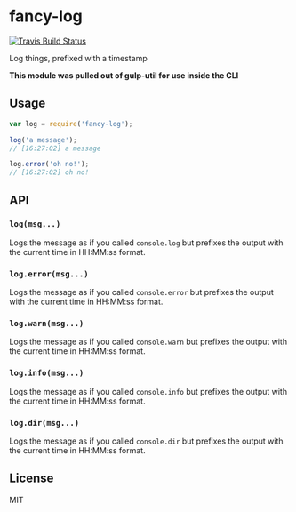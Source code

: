 # fancy-log

[![Travis Build Status](https://img.shields.io/travis/js-cli/fancy-log.svg?branch=master&label=travis&style=flat-square)](https://travis-ci.org/js-cli/fancy-log)

Log things, prefixed with a timestamp

__This module was pulled out of gulp-util for use inside the CLI__

## Usage

```js
var log = require('fancy-log');

log('a message');
// [16:27:02] a message

log.error('oh no!');
// [16:27:02] oh no!
```

## API

### `log(msg...)`

Logs the message as if you called `console.log` but prefixes the output with the
current time in HH:MM:ss format.

### `log.error(msg...)`

Logs the message as if you called `console.error` but prefixes the output with the
current time in HH:MM:ss format.

### `log.warn(msg...)`

Logs the message as if you called `console.warn` but prefixes the output with the
current time in HH:MM:ss format.


### `log.info(msg...)`

Logs the message as if you called `console.info` but prefixes the output with the
current time in HH:MM:ss format.

### `log.dir(msg...)`

Logs the message as if you called `console.dir` but prefixes the output with the
current time in HH:MM:ss format.

## License

MIT

